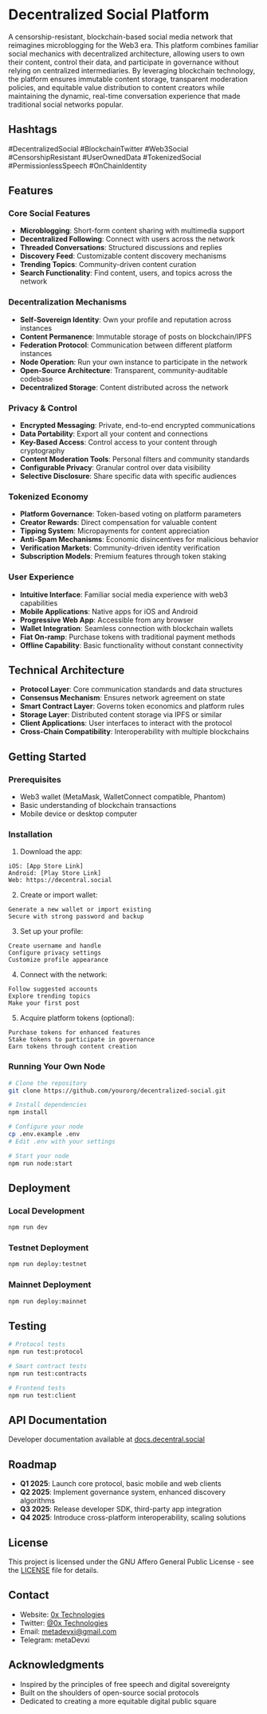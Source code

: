 # Decentralized Social Platform

A censorship-resistant, blockchain-based social media network that reimagines microblogging for the Web3 era. This platform combines familiar social mechanics with decentralized architecture, allowing users to own their content, control their data, and participate in governance without relying on centralized intermediaries. By leveraging blockchain technology, the platform ensures immutable content storage, transparent moderation policies, and equitable value distribution to content creators while maintaining the dynamic, real-time conversation experience that made traditional social networks popular.

## Hashtags

#DecentralizedSocial #BlockchainTwitter #Web3Social #CensorshipResistant #UserOwnedData #TokenizedSocial #PermissionlessSpeech #OnChainIdentity

## Features

### Core Social Features
- **Microblogging**: Short-form content sharing with multimedia support
- **Decentralized Following**: Connect with users across the network
- **Threaded Conversations**: Structured discussions and replies
- **Discovery Feed**: Customizable content discovery mechanisms
- **Trending Topics**: Community-driven content curation
- **Search Functionality**: Find content, users, and topics across the network

### Decentralization Mechanisms
- **Self-Sovereign Identity**: Own your profile and reputation across instances
- **Content Permanence**: Immutable storage of posts on blockchain/IPFS
- **Federation Protocol**: Communication between different platform instances
- **Node Operation**: Run your own instance to participate in the network
- **Open-Source Architecture**: Transparent, community-auditable codebase
- **Decentralized Storage**: Content distributed across the network

### Privacy & Control
- **Encrypted Messaging**: Private, end-to-end encrypted communications
- **Data Portability**: Export all your content and connections
- **Key-Based Access**: Control access to your content through cryptography
- **Content Moderation Tools**: Personal filters and community standards
- **Configurable Privacy**: Granular control over data visibility
- **Selective Disclosure**: Share specific data with specific audiences

### Tokenized Economy
- **Platform Governance**: Token-based voting on platform parameters
- **Creator Rewards**: Direct compensation for valuable content
- **Tipping System**: Micropayments for content appreciation
- **Anti-Spam Mechanisms**: Economic disincentives for malicious behavior
- **Verification Markets**: Community-driven identity verification
- **Subscription Models**: Premium features through token staking

### User Experience
- **Intuitive Interface**: Familiar social media experience with web3 capabilities
- **Mobile Applications**: Native apps for iOS and Android
- **Progressive Web App**: Accessible from any browser
- **Wallet Integration**: Seamless connection with blockchain wallets
- **Fiat On-ramp**: Purchase tokens with traditional payment methods
- **Offline Capability**: Basic functionality without constant connectivity

## Technical Architecture

- **Protocol Layer**: Core communication standards and data structures
- **Consensus Mechanism**: Ensures network agreement on state
- **Smart Contract Layer**: Governs token economics and platform rules
- **Storage Layer**: Distributed content storage via IPFS or similar
- **Client Applications**: User interfaces to interact with the protocol
- **Cross-Chain Compatibility**: Interoperability with multiple blockchains

## Getting Started

### Prerequisites
- Web3 wallet (MetaMask, WalletConnect compatible, Phantom)
- Basic understanding of blockchain transactions
- Mobile device or desktop computer

### Installation

1. Download the app:
```
iOS: [App Store Link]
Android: [Play Store Link]
Web: https://decentral.social
```

2. Create or import wallet:
```
Generate a new wallet or import existing
Secure with strong password and backup
```

3. Set up your profile:
```
Create username and handle
Configure privacy settings
Customize profile appearance
```

4. Connect with the network:
```
Follow suggested accounts
Explore trending topics
Make your first post
```

5. Acquire platform tokens (optional):
```
Purchase tokens for enhanced features
Stake tokens to participate in governance
Earn tokens through content creation
```

### Running Your Own Node

```bash
# Clone the repository
git clone https://github.com/yourorg/decentralized-social.git

# Install dependencies
npm install

# Configure your node
cp .env.example .env
# Edit .env with your settings

# Start your node
npm run node:start
```

## Deployment

### Local Development
```bash
npm run dev
```

### Testnet Deployment
```bash
npm run deploy:testnet
```

### Mainnet Deployment
```bash
npm run deploy:mainnet
```

## Testing

```bash
# Protocol tests
npm run test:protocol

# Smart contract tests
npm run test:contracts

# Frontend tests
npm run test:client
```

## API Documentation

Developer documentation available at [docs.decentral.social](https://docs.decentral.social)

## Roadmap

- **Q1 2025**: Launch core protocol, basic mobile and web clients
- **Q2 2025**: Implement governance system, enhanced discovery algorithms
- **Q3 2025**: Release developer SDK, third-party app integration
- **Q4 2025**: Introduce cross-platform interoperability, scaling solutions

## License

This project is licensed under the GNU Affero General Public License - see the [LICENSE](LICENSE) file for details.

## Contact

- Website: [0x Technologies](https://0xtech.org)
- Twitter: [@0x Technologies](https://twitter.com/0xtech.guru)
- Email: metadevxi@gmail.com
- Telegram: metaDevxi

## Acknowledgments

- Inspired by the principles of free speech and digital sovereignty
- Built on the shoulders of open-source social protocols
- Dedicated to creating a more equitable digital public square
